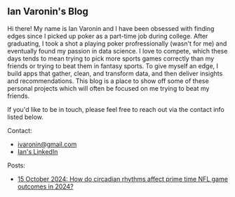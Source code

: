 ## Ian Varonin's Blog

Hi there! My name is Ian Varonin and I have been obsessed with finding edges since I picked up poker as a part-time job during college. After graduating, I took a shot a playing poker profressionally (wasn't for me) and eventually found my passion in data science. I love to compete, which these days tends to mean trying to pick more sports games correctly than my friends or trying to beat them in fantasy sports. To give myself an edge, I build apps that gather, clean, and transform data, and then deliver insights and recommendations. This blog is a place to show off some of these personal projects which will often be focused on me trying to beat my friends.

If you'd like to be in touch, please feel free to reach out via the contact info listed below. 

Contact: 
- ivaronin@gmail.com
- [Ian's LinkedIn](https://www.linkedin.com/in/ianvaronin/)

Posts:
- [15 October 2024: How do circadian rhythms affect prime time NFL game outcomes in 2024?](https://ivaronin.github.io/2024/10/09/nfl_circadian_rhythm.html)
